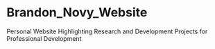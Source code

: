 # Brandon_Novy_Website

Personal Website Highlighting Research and Development Projects for Professional Development
